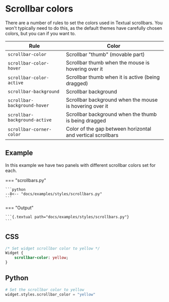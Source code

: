 # Scrollbar colors

There are a number of rules to set the colors used in Textual scrollbars. You won't typically need to do this, as the default themes have carefully chosen colors, but you can if you want to.

| Rule                          | Color                                                       |
|-------------------------------|-------------------------------------------------------------|
| `scrollbar-color`             | Scrollbar "thumb" (movable part)                            |
| `scrollbar-color-hover`       | Scrollbar thumb when the mouse is hovering over it          |
| `scrollbar-color-active`      | Scrollbar thumb when it is active (being dragged)           |
| `scrollbar-background`        | Scrollbar background                                        |
| `scrollbar-background-hover`  | Scrollbar background when the mouse is hovering over it     |
| `scrollbar-background-active` | Scrollbar background when the thumb is being dragged        |
| `scrollbar-corner-color`      | Color of the gap between horizontal and vertical scrollbars |


## Example

In this example we have two panels with different scrollbar colors set for each.

=== "scrollbars.py"

    ```python
    --8<-- "docs/examples/styles/scrollbars.py"
    ```

=== "Output"

    ```{.textual path="docs/examples/styles/scrollbars.py"}
    ```

## CSS

```sass
/* Set widget scrollbar color to yellow */
Widget {
    scrollbar-color: yellow;
}
```

## Python

```python
# Set the scrollbar color to yellow
widget.styles.scrollbar_color = "yellow"
```

